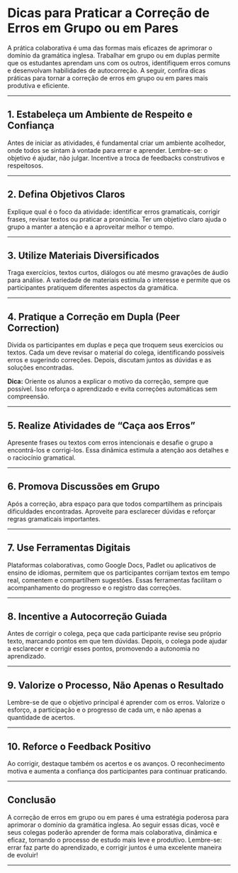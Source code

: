
# Dicas para Praticar a Correção de Erros em Grupo ou em Pares

A prática colaborativa é uma das formas mais eficazes de aprimorar o domínio da gramática inglesa. Trabalhar em grupo ou em duplas permite que os estudantes aprendam uns com os outros, identifiquem erros comuns e desenvolvam habilidades de autocorreção. A seguir, confira dicas práticas para tornar a correção de erros em grupo ou em pares mais produtiva e eficiente.

---

## 1. Estabeleça um Ambiente de Respeito e Confiança

Antes de iniciar as atividades, é fundamental criar um ambiente acolhedor, onde todos se sintam à vontade para errar e aprender. Lembre-se: o objetivo é ajudar, não julgar. Incentive a troca de feedbacks construtivos e respeitosos.

---

## 2. Defina Objetivos Claros

Explique qual é o foco da atividade: identificar erros gramaticais, corrigir frases, revisar textos ou praticar a pronúncia. Ter um objetivo claro ajuda o grupo a manter a atenção e a aproveitar melhor o tempo.

---

## 3. Utilize Materiais Diversificados

Traga exercícios, textos curtos, diálogos ou até mesmo gravações de áudio para análise. A variedade de materiais estimula o interesse e permite que os participantes pratiquem diferentes aspectos da gramática.

---

## 4. Pratique a Correção em Dupla (Peer Correction)

Divida os participantes em duplas e peça que troquem seus exercícios ou textos. Cada um deve revisar o material do colega, identificando possíveis erros e sugerindo correções. Depois, discutam juntos as dúvidas e as soluções encontradas.

**Dica:** Oriente os alunos a explicar o motivo da correção, sempre que possível. Isso reforça o aprendizado e evita correções automáticas sem compreensão.

---

## 5. Realize Atividades de “Caça aos Erros”

Apresente frases ou textos com erros intencionais e desafie o grupo a encontrá-los e corrigi-los. Essa dinâmica estimula a atenção aos detalhes e o raciocínio gramatical.

---

## 6. Promova Discussões em Grupo

Após a correção, abra espaço para que todos compartilhem as principais dificuldades encontradas. Aproveite para esclarecer dúvidas e reforçar regras gramaticais importantes.

---

## 7. Use Ferramentas Digitais

Plataformas colaborativas, como Google Docs, Padlet ou aplicativos de ensino de idiomas, permitem que os participantes corrijam textos em tempo real, comentem e compartilhem sugestões. Essas ferramentas facilitam o acompanhamento do progresso e o registro das correções.

---

## 8. Incentive a Autocorreção Guiada

Antes de corrigir o colega, peça que cada participante revise seu próprio texto, marcando pontos em que tem dúvidas. Depois, o colega pode ajudar a esclarecer e corrigir esses pontos, promovendo a autonomia no aprendizado.

---

## 9. Valorize o Processo, Não Apenas o Resultado

Lembre-se de que o objetivo principal é aprender com os erros. Valorize o esforço, a participação e o progresso de cada um, e não apenas a quantidade de acertos.

---

## 10. Reforce o Feedback Positivo

Ao corrigir, destaque também os acertos e os avanços. O reconhecimento motiva e aumenta a confiança dos participantes para continuar praticando.

---

## Conclusão

A correção de erros em grupo ou em pares é uma estratégia poderosa para aprimorar o domínio da gramática inglesa. Ao seguir essas dicas, você e seus colegas poderão aprender de forma mais colaborativa, dinâmica e eficaz, tornando o processo de estudo mais leve e produtivo. Lembre-se: errar faz parte do aprendizado, e corrigir juntos é uma excelente maneira de evoluir!

---
```